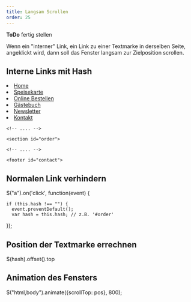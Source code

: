```yaml
---
title: Langsam Scrollen
order: 25
---
```


<div class="alert"><strong>ToDo</strong> fertig stellen </div>


Wenn ein "interner" Link, ein Link zu einer Textmarke
in derselben Seite, angeklickt wird, dann soll das Fenster
langsam zur Zielposition scrollen. 


## Interne Links mit Hash

<html>
    <nav>
      <li><a href="#hero">Home</a></li>
      <li><a href="#menu">Speisekarte</a></li>
      <li><a href="#order">Online Bestellen</a></li>
      <li><a href="#guest">Gästebuch</a></li>
      <li><a href="#newsletter">Newsletter</a></li>
      <li><a href="#contact">Kontakt</a></li>
    </nav>

    <!-- .... -->

    <section id="order">
       
    <!-- .... -->

    <footer id="contact">
      
</html>


## Normalen Link verhindern

<javascript>
  $("a").on('click', function(event) {

    if (this.hash !== "") {
      event.preventDefault();
      var hash = this.hash; // z.B. '#order'

  }); 
</javascript>


## Position der Textmarke errechnen

<javascript>
$(hash).offset().top
</javascript>


## Animation des Fensters 

<javascript>
   $("html,body").animate({scrollTop: pos}, 800);
</javascript>




